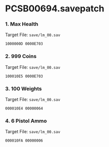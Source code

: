 # PCSB00694.savepatch

### 1. Max Health

Target File: `save/lm_00.sav`

```
1000000D 0000E703
```

### 2. 999 Coins

Target File: `save/lm_00.sav`

```
100010E5 0000E703
```

### 3. 100 Weights

Target File: `save/lm_00.sav`

```
000010E4 00000064
```

### 4. 6 Pistol Ammo

Target File: `save/lm_00.sav`

```
000010FA 00000006
```

